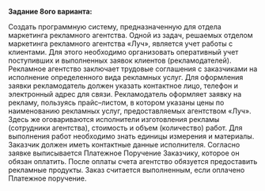 **Задание 8ого варианта:** 

Создать программную систему, предназначенную для отдела маркетинга рекламного агентства. Одной из задач, решаемых отделом маркетинга рекламного агентства «Луч», является учет работы с клиентами. Для этого необходимо организовать оперативный учет поступивших и выполненных заявок клиентов (рекламодателей). Рекламное агентство заключает трудовые соглашения с заказчиками на исполнение определенного вида рекламных услуг. Для оформления заявки рекламодатель должен указать контактное лицо, телефон и электронный адрес для связи. Рекламодатель оформляет заявку на рекламу, пользуясь прайс–листом, в котором указаны цены по наименованию рекламных услуг, предоставляемых агентством «Луч». Здесь же оговариваются исполнители изготовления рекламы (сотрудники агентства), стоимость и объем (количество) работ. Для выполнения работ необходимо знать единицы измерения и материалы. Заказчик должен иметь контактные данные исполнителя. Согласно заявке выписывается Платежное Поручение Заказчику, которое он обязан оплатить. После оплаты счета агентство обязуется предоставить рекламные продукты. Заказ считается выполненным, если оплачено Платежное поручение.
